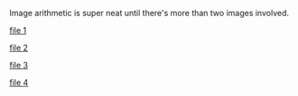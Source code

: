 Image arithmetic is super neat until there's more than two images involved.

[file 1](${decomp1_7z})

[file 2](${decomp2_7z})

[file 3](${decomp3_7z})

[file 4](${decomp4_7z})